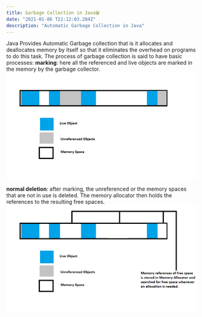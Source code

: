 ```yaml
---
title: Garbage Collection in Java🗑️
date: "2021-01-06 T22:12:03.284Z"
description: "Automatic Garbage Collection in Java"
---
```


Java Provides Automatic Garbage collection that is it allocates and deallocates memory by itself so that it eliminates the overhead on programs to do this task. The process of garbage collection is said to have basic processes:
**marking**: here all the referenced and live objects are marked in the memory by the garbage collector.
![Marking](./Marking-gc.png)

**normal deletion**: after marking, the unreferenced or the memory spaces that are not in use is deleted. The memory allocator then holds the references to the resulting free spaces.
![Marking](./Deletion-gc.png)
